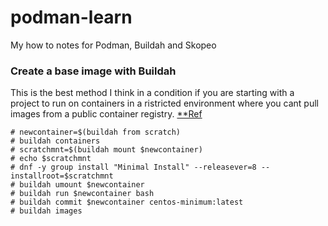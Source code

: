 # podman-learn
My how to notes for Podman, Buildah and Skopeo


### Create a base image with Buildah 

This is the best method I think in a condition if you are starting with a project to run on containers in a ristricted environment where you cant pull images from a public container registry. [**Ref](https://www.server-world.info/en/note?os=CentOS_8&p=buildah&f=2)

```
# newcontainer=$(buildah from scratch) 
# buildah containers 
# scratchmnt=$(buildah mount $newcontainer) 
# echo $scratchmnt 
# dnf -y group install "Minimal Install" --releasever=8 --installroot=$scratchmnt 
# buildah umount $newcontainer 
# buildah run $newcontainer bash 
# buildah commit $newcontainer centos-minimum:latest 
# buildah images 
```


